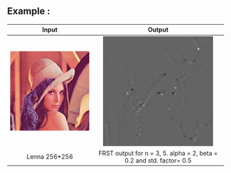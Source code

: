  ##  Example :
Input   |  Output
:-------------------------:|:-------------------------:
<img src="./images/lenna.jpg">  |  <img src="./images/lennaFRST.jpg">
Lenna 256*256  |FRST output for n = 3, 5. alpha = 2, beta = 0.2 and std. factor= 0.5
